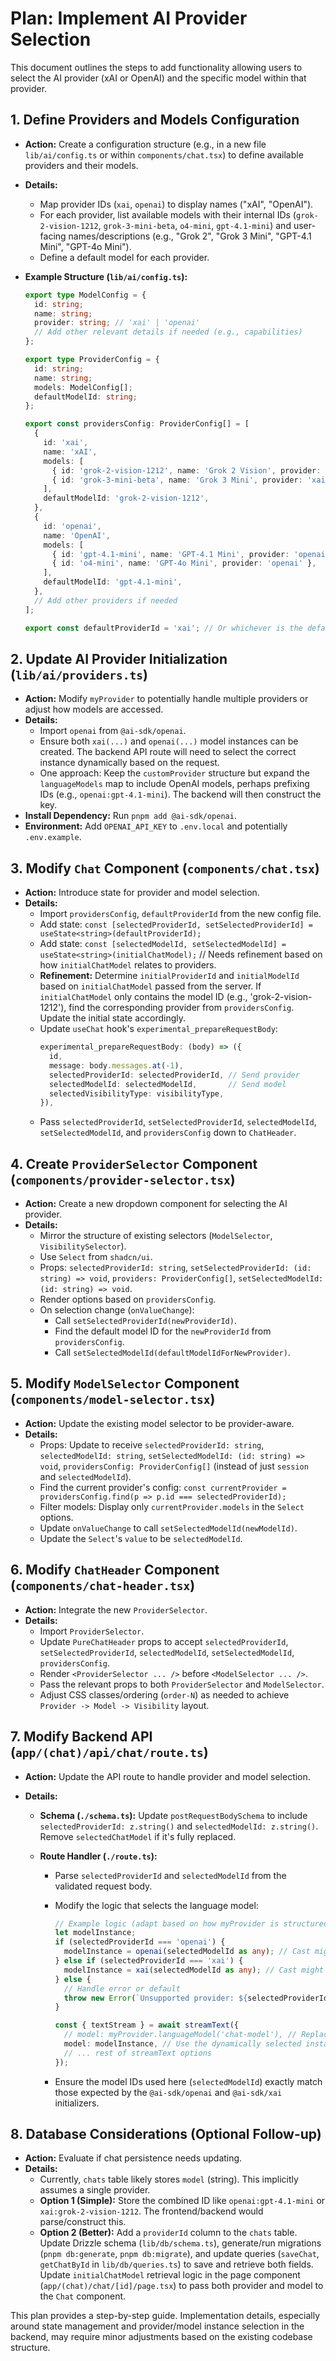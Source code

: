 # Plan: Implement AI Provider Selection

This document outlines the steps to add functionality allowing users to select the AI provider (xAI or OpenAI) and the specific model within that provider.

## 1. Define Providers and Models Configuration

- **Action:** Create a configuration structure (e.g., in a new file `lib/ai/config.ts` or within `components/chat.tsx`) to define available providers and their models.
- **Details:**
  - Map provider IDs (`xai`, `openai`) to display names ("xAI", "OpenAI").
  - For each provider, list available models with their internal IDs (`grok-2-vision-1212`, `grok-3-mini-beta`, `o4-mini`, `gpt-4.1-mini`) and user-facing names/descriptions (e.g., "Grok 2", "Grok 3 Mini", "GPT-4.1 Mini", "GPT-4o Mini").
  - Define a default model for each provider.
- **Example Structure (`lib/ai/config.ts`):**

  ```typescript
  export type ModelConfig = {
    id: string;
    name: string;
    provider: string; // 'xai' | 'openai'
    // Add other relevant details if needed (e.g., capabilities)
  };

  export type ProviderConfig = {
    id: string;
    name: string;
    models: ModelConfig[];
    defaultModelId: string;
  };

  export const providersConfig: ProviderConfig[] = [
    {
      id: 'xai',
      name: 'xAI',
      models: [
        { id: 'grok-2-vision-1212', name: 'Grok 2 Vision', provider: 'xai' },
        { id: 'grok-3-mini-beta', name: 'Grok 3 Mini', provider: 'xai' },
      ],
      defaultModelId: 'grok-2-vision-1212',
    },
    {
      id: 'openai',
      name: 'OpenAI',
      models: [
        { id: 'gpt-4.1-mini', name: 'GPT-4.1 Mini', provider: 'openai' },
        { id: 'o4-mini', name: 'GPT-4o Mini', provider: 'openai' },
      ],
      defaultModelId: 'gpt-4.1-mini',
    },
    // Add other providers if needed
  ];

  export const defaultProviderId = 'xai'; // Or whichever is the default
  ```

## 2. Update AI Provider Initialization (`lib/ai/providers.ts`)

- **Action:** Modify `myProvider` to potentially handle multiple providers or adjust how models are accessed.
- **Details:**
  - Import `openai` from `@ai-sdk/openai`.
  - Ensure both `xai(...)` and `openai(...)` model instances can be created. The backend API route will need to select the correct instance dynamically based on the request.
  - One approach: Keep the `customProvider` structure but expand the `languageModels` map to include OpenAI models, perhaps prefixing IDs (e.g., `openai:gpt-4.1-mini`). The backend will then construct the key.
- **Install Dependency:** Run `pnpm add @ai-sdk/openai`.
- **Environment:** Add `OPENAI_API_KEY` to `.env.local` and potentially `.env.example`.

## 3. Modify `Chat` Component (`components/chat.tsx`)

- **Action:** Introduce state for provider and model selection.
- **Details:**
  - Import `providersConfig`, `defaultProviderId` from the new config file.
  - Add state: `const [selectedProviderId, setSelectedProviderId] = useState<string>(defaultProviderId);`
  - Add state: `const [selectedModelId, setSelectedModelId] = useState<string>(initialChatModel);` // Needs refinement based on how `initialChatModel` relates to providers.
  - **Refinement:** Determine `initialProviderId` and `initialModelId` based on `initialChatModel` passed from the server. If `initialChatModel` only contains the model ID (e.g., 'grok-2-vision-1212'), find the corresponding provider from `providersConfig`. Update the initial state accordingly.
  - Update `useChat` hook's `experimental_prepareRequestBody`:
    ```typescript
    experimental_prepareRequestBody: (body) => ({
      id,
      message: body.messages.at(-1),
      selectedProviderId: selectedProviderId, // Send provider
      selectedModelId: selectedModelId,       // Send model
      selectedVisibilityType: visibilityType,
    }),
    ```
  - Pass `selectedProviderId`, `setSelectedProviderId`, `selectedModelId`, `setSelectedModelId`, and `providersConfig` down to `ChatHeader`.

## 4. Create `ProviderSelector` Component (`components/provider-selector.tsx`)

- **Action:** Create a new dropdown component for selecting the AI provider.
- **Details:**
  - Mirror the structure of existing selectors (`ModelSelector`, `VisibilitySelector`).
  - Use `Select` from `shadcn/ui`.
  - Props: `selectedProviderId: string`, `setSelectedProviderId: (id: string) => void`, `providers: ProviderConfig[]`, `setSelectedModelId: (id: string) => void`.
  - Render options based on `providersConfig`.
  - On selection change (`onValueChange`):
    - Call `setSelectedProviderId(newProviderId)`.
    - Find the default model ID for the `newProviderId` from `providersConfig`.
    - Call `setSelectedModelId(defaultModelIdForNewProvider)`.

## 5. Modify `ModelSelector` Component (`components/model-selector.tsx`)

- **Action:** Update the existing model selector to be provider-aware.
- **Details:**
  - Props: Update to receive `selectedProviderId: string`, `selectedModelId: string`, `setSelectedModelId: (id: string) => void`, `providersConfig: ProviderConfig[]` (instead of just `session` and `selectedModelId`).
  - Find the current provider's config: `const currentProvider = providersConfig.find(p => p.id === selectedProviderId);`
  - Filter models: Display only `currentProvider.models` in the `Select` options.
  - Update `onValueChange` to call `setSelectedModelId(newModelId)`.
  - Update the `Select`'s `value` to be `selectedModelId`.

## 6. Modify `ChatHeader` Component (`components/chat-header.tsx`)

- **Action:** Integrate the new `ProviderSelector`.
- **Details:**
  - Import `ProviderSelector`.
  - Update `PureChatHeader` props to accept `selectedProviderId`, `setSelectedProviderId`, `selectedModelId`, `setSelectedModelId`, `providersConfig`.
  - Render `<ProviderSelector ... />` before `<ModelSelector ... />`.
  - Pass the relevant props to both `ProviderSelector` and `ModelSelector`.
  - Adjust CSS classes/ordering (`order-N`) as needed to achieve `Provider -> Model -> Visibility` layout.

## 7. Modify Backend API (`app/(chat)/api/chat/route.ts`)

- **Action:** Update the API route to handle provider and model selection.
- **Details:**

  - **Schema (`./schema.ts`):** Update `postRequestBodySchema` to include `selectedProviderId: z.string()` and `selectedModelId: z.string()`. Remove `selectedChatModel` if it's fully replaced.
  - **Route Handler (`./route.ts`):**

    - Parse `selectedProviderId` and `selectedModelId` from the validated request body.
    - Modify the logic that selects the language model:

      ```typescript
      // Example logic (adapt based on how myProvider is structured)
      let modelInstance;
      if (selectedProviderId === 'openai') {
        modelInstance = openai(selectedModelId as any); // Cast might be needed depending on exact model strings
      } else if (selectedProviderId === 'xai') {
        modelInstance = xai(selectedModelId as any); // Cast might be needed
      } else {
        // Handle error or default
        throw new Error(`Unsupported provider: ${selectedProviderId}`);
      }

      const { textStream } = await streamText({
        // model: myProvider.languageModel('chat-model'), // Replace this
        model: modelInstance, // Use the dynamically selected instance
        // ... rest of streamText options
      });
      ```

    - Ensure the model IDs used here (`selectedModelId`) exactly match those expected by the `@ai-sdk/openai` and `@ai-sdk/xai` initializers.

## 8. Database Considerations (Optional Follow-up)

- **Action:** Evaluate if chat persistence needs updating.
- **Details:**
  - Currently, `chats` table likely stores `model` (string). This implicitly assumes a single provider.
  - **Option 1 (Simple):** Store the combined ID like `openai:gpt-4.1-mini` or `xai:grok-2-vision-1212`. The frontend/backend would parse/construct this.
  - **Option 2 (Better):** Add a `providerId` column to the `chats` table. Update Drizzle schema (`lib/db/schema.ts`), generate/run migrations (`pnpm db:generate`, `pnpm db:migrate`), and update queries (`saveChat`, `getChatById` in `lib/db/queries.ts`) to save and retrieve both fields. Update `initialChatModel` retrieval logic in the page component (`app/(chat)/chat/[id]/page.tsx`) to pass both provider and model to the `Chat` component.

This plan provides a step-by-step guide. Implementation details, especially around state management and provider/model instance selection in the backend, may require minor adjustments based on the existing codebase structure.

